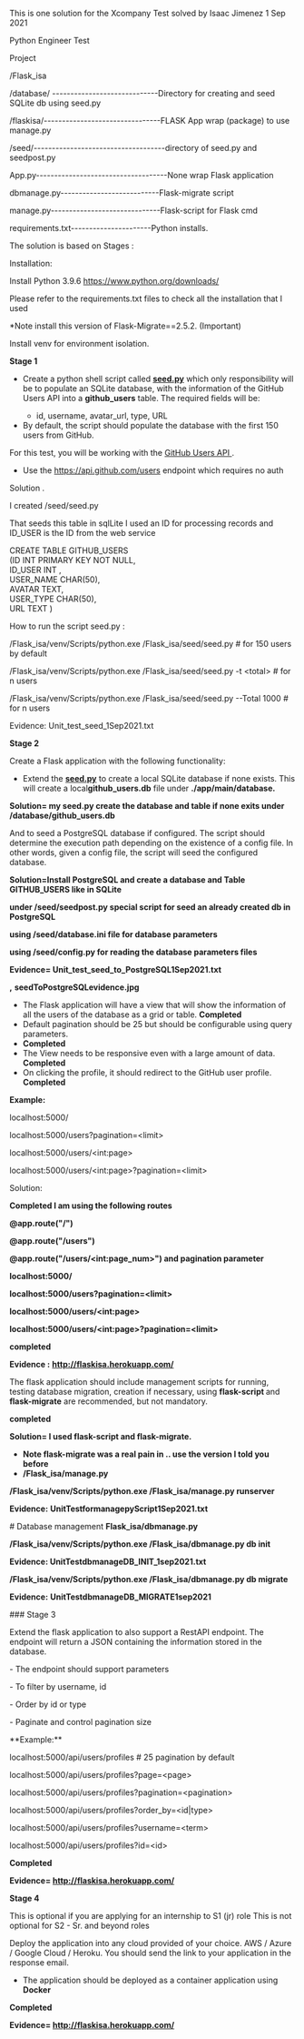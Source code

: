 <p>
    This is one solution for the Xcompany Test solved by Isaac Jimenez 1 Sep 2021
</p>
<p>
    Python Engineer Test
</p>
<p>
    Project
</p>
<p>
    /Flask_isa
</p>
<p>
        /database/ -----------------------------Directory for creating and seed
    SQLite db using seed.py
</p>
<p>
    /flaskisa/--------------------------------FLASK App wrap (package) to use
    manage.py
</p>
<p>
    /seed/------------------------------------directory of seed.py and
    seedpost.py
</p>
<p>
    App.py------------------------------------None wrap Flask application
</p>
<p>
    dbmanage.py---------------------------Flask-migrate script
</p>
<p>
    manage.py------------------------------Flask-script for Flask cmd
</p>
<p>
    requirements.txt----------------------Python installs.
</p>
<p>
    The solution is based on Stages :
</p>
<p>
    Installation:
</p>
<p>
    Install Python 3.9.6
    <a href="https://www.python.org/downloads/">
        https://www.python.org/downloads/
    </a>
</p>
<p>
    Please refer to the requirements.txt files to check all the installation
    that I used
</p>
<p>
    *Note install this version of Flask-Migrate==2.5.2. (Important)
</p>
<p>
    Install venv for environment isolation.
</p>
<p>
    <strong>Stage 1</strong>
</p>
<ul type="disc">
    <li>
Create a python shell script called        <strong><a href="http://seed.py">seed.py</a></strong> which only
        responsibility will be to populate an SQLite database, with the
information of the GitHub Users API into a        <strong>github_users</strong> table. The required fields will be:
    </li>
    <ul type="circle">
        <li>
            id, username, avatar_url, type, URL
        </li>
    </ul>
    <li>
        By default, the script should populate the database with the first 150
        users from GitHub.
    </li>
</ul>
<p>
    For this test, you will be working with the
    <a href="https://docs.github.com/en/rest/reference/users">
        GitHub Users API
    </a>
    .
</p>
<ul type="disc">
    <li>
Use the        <a href="https://api.github.com/users">https://api.github.com/users</a>
        endpoint which requires no auth
    </li>
</ul>
<p>
    Solution .
</p>
<p>
    I created /seed/seed.py
</p>
<p>
    That seeds this table in sqlLite I used an ID for processing records and
    ID_USER is the ID from the web service
</p>
<div>
    CREATE TABLE GITHUB_USERS
</div>
<div>
    (ID INT PRIMARY KEY NOT NULL,
</div>
<div>
    ID_USER INT ,
</div>
<div>
    USER_NAME CHAR(50),
</div>
<div>
    AVATAR TEXT,
</div>
<div>
    USER_TYPE CHAR(50),
</div>
<div>
    URL TEXT )
</div>

<p>
    How to run the script seed.py :
</p>
<p>
    /Flask_isa/venv/Scripts/python.exe /Flask_isa/seed/seed.py # for 150 users
    by default
</p>
<p>
    /Flask_isa/venv/Scripts/python.exe /Flask_isa/seed/seed.py -t &lt;total&gt;
    # for n users
</p>
<p>
    /Flask_isa/venv/Scripts/python.exe /Flask_isa/seed/seed.py --Total 1000 #
    for n users
</p>
<div>
    <p>
        Evidence: Unit_test_seed_1Sep2021.txt
    </p>
</div>
<p>
    <strong>Stage 2</strong>
</p>
<p>
    Create a Flask application with the following functionality:
</p>
<ul type="disc">
    <li>
        Extend the <strong><a href="http://seed.py/">seed.py</a></strong> to
create a local SQLite database if none exists. This will create a local<strong>github_users.db</strong> file under        <strong>./app/main/database.</strong>
    </li>
</ul>
<p>
    <strong>
        Solution= my seed.py create the database and table if none exits under
        /database/github_users.db
    </strong>
</p>
<p>
    And to seed a PostgreSQL database if configured. The script should
    determine the execution path depending on the existence of a config file.
    In other words, given a config file, the script will seed the configured
    database.
</p>
<p>
    <strong>
        Solution=Install PostgreSQL and create a database and Table
        GITHUB_USERS like in SQLite
    </strong>
</p>
<p>
    <strong>
        under /seed/seedpost.py special script for seed an already created db
        in PostgreSQL
    </strong>
</p>
<p>
    <strong>using /seed/database.ini file for database parameters</strong>
</p>
<p>
    <strong>
        using /seed/config.py for reading the database parameters files
    </strong>
</p>
<p>
    <strong>Evidence= Unit_test_seed_to_PostgreSQL1Sep2021.txt</strong>
</p>
<p>
    <strong>,</strong>
    <strong>seedToPostgreSQLevidence.jpg</strong>
</p>
<ul type="disc">
    <li>
        The Flask application will have a view that will show the information
of all the users of the database as a grid or table.        <strong>Completed</strong>
    </li>
    <li>
        Default pagination should be 25 but should be configurable using query
        parameters.
    </li>
    <li>
        <strong>Completed</strong>
    </li>
    <li>
The View needs to be responsive even with a large amount of data.        <strong>Completed</strong>
    </li>
    <li>
On clicking the profile, it should redirect to the GitHub user profile.        <strong>Completed</strong>
    </li>
</ul>
<p>
    <strong></strong>
</p>
<p>
    <strong></strong>
</p>
<p>
    <strong>Example:</strong>
</p>
<p>
    localhost:5000/
</p>
<p>
    localhost:5000/users?pagination=&lt;limit&gt;
</p>
<p>
    localhost:5000/users/&lt;int:page&gt;
</p>
<p>
    localhost:5000/users/&lt;int:page&gt;?pagination=&lt;limit&gt;
</p>
<p>
    Solution:
</p>
<p>
    <strong>Completed I am using the following routes</strong>
</p>
<p>
    <strong>@app.route("/")</strong>
</p>
<p>
    <strong>@app.route("/users")</strong>
</p>
<p>
    <strong>
        @app.route("/users/&lt;int:page_num&gt;") and pagination parameter
    </strong>
</p>
<p>
    <strong></strong>
</p>
<p>
    <strong>localhost:5000/</strong>
</p>
<p>
    <strong>localhost:5000/users?pagination=&lt;limit&gt;</strong>
</p>
<p>
    <strong>localhost:5000/users/&lt;int:page&gt;</strong>
</p>
<p>
    <strong>
        localhost:5000/users/&lt;int:page&gt;?pagination=&lt;limit&gt;
    </strong>
</p>
<p>
    <strong></strong>
</p>
<p>
    <strong>completed</strong>
</p>
<p>
    <strong>Evidence :</strong>
    <strong> </strong>
    <strong>
        <a href="http://flaskisa.herokuapp.com/">
            http://flaskisa.herokuapp.com/
        </a>
    </strong>
</p>
<p>
    <strong></strong>
</p>
<p>
    The flask application should include management scripts for running,
testing database migration, creation if necessary, using    <strong>flask-script </strong>and <strong>flask-migrate</strong> are
    recommended, but not mandatory.
</p>
<p>
    <strong>completed</strong>
</p>
<p>
    <strong>Solution= I used flask-script and flask-migrate.</strong>
</p>
<ul>
    <li>
        <strong>
            Note flask-migrate was a real pain in .. use the version I told you
            before
        </strong>
    </li>
    <li>
        <strong>/Flask_isa/manage.py</strong>
    </li>
</ul>
<p>
    <strong>
        /Flask_isa/venv/Scripts/python.exe /Flask_isa/manage.py runserver
    </strong>
</p>
<p>
    <strong>Evidence:</strong>
    <strong>UnitTestformanagepyScript1Sep2021.txt</strong>
</p>
<p>
    # Database management <strong>Flask_isa/dbmanage.py</strong>
</p>
<p>
    <strong>
        /Flask_isa/venv/Scripts/python.exe /Flask_isa/dbmanage.py db init
    </strong>
</p>
<p>
    <strong>Evidence: UnitTestdbmanageDB_INIT_1sep2021.txt</strong>
</p>
<p>
    <strong>
        /Flask_isa/venv/Scripts/python.exe /Flask_isa/dbmanage.py db migrate
    </strong>
</p>
<p>
    <strong>Evidence:</strong>
    <strong>UnitTestdbmanageDB_MIGRATE1sep2021</strong>
</p>
<p>
    ### Stage 3
</p>
<p>
    Extend the flask application to also support a RestAPI endpoint. The
    endpoint will return a JSON containing the information stored in the
    database.
</p>
<p>
    - The endpoint should support parameters
</p>
<p>
    - To filter by username, id
</p>
<p>
    - Order by id or type
</p>
<p>
    - Paginate and control pagination size
</p>
<p>
    **Example:**
</p>
<p>
    localhost:5000/api/users/profiles # 25 pagination by default
</p>
<p>
    localhost:5000/api/users/profiles?page=&lt;page&gt;
</p>
<p>
    localhost:5000/api/users/profiles?pagination=&lt;pagination&gt;
</p>
<p>
    localhost:5000/api/users/profiles?order_by=&lt;id|type&gt;
</p>
<p>
    localhost:5000/api/users/profiles?username=&lt;term&gt;
</p>
<p>
    localhost:5000/api/users/profiles?id=&lt;id&gt;
</p>
<p>
    <strong>Completed</strong>
</p>
<p>
    <strong>
        Evidence=
        <a href="http://flaskisa.herokuapp.com/">
            http://flaskisa.herokuapp.com/
        </a>
    </strong>
</p>
<p>
    <strong></strong>
</p>
<p>
    <strong>Stage 4</strong>
</p>
<p>
    This is optional if you are applying for an internship to S1 (jr) role This
    is not optional for S2 - Sr. and beyond roles
</p>
<p>
    Deploy the application into any cloud provided of your choice. AWS / Azure
    / Google Cloud / Heroku. You should send the link to your application in
    the response email.
</p>
<ul type="disc">
    <li>
The application should be deployed as a container application using        <strong>Docker</strong>
    </li>
</ul>
<p>
    <strong></strong>
</p>
<p>
    <strong>Completed</strong>
</p>
<p>
    <strong>
        Evidence=
        <a href="http://flaskisa.herokuapp.com/">
            http://flaskisa.herokuapp.com/
        </a>
    </strong>
</p>
<p>
    <strong></strong>
</p>
